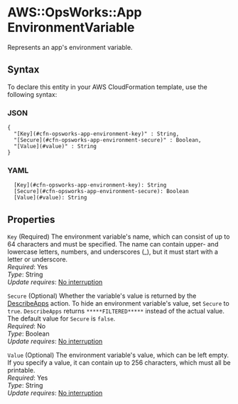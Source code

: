 # AWS::OpsWorks::App EnvironmentVariable<a name="aws-properties-opsworks-app-environment"></a>

Represents an app's environment variable\.

## Syntax<a name="aws-properties-opsworks-app-environment-syntax"></a>

To declare this entity in your AWS CloudFormation template, use the following syntax:

### JSON<a name="aws-properties-opsworks-app-environment-syntax.json"></a>

```
{
  "[Key](#cfn-opsworks-app-environment-key)" : String,
  "[Secure](#cfn-opsworks-app-environment-secure)" : Boolean,
  "[Value](#value)" : String
}
```

### YAML<a name="aws-properties-opsworks-app-environment-syntax.yaml"></a>

```
  [Key](#cfn-opsworks-app-environment-key): String
  [Secure](#cfn-opsworks-app-environment-secure): Boolean
  [Value](#value): String
```

## Properties<a name="aws-properties-opsworks-app-environment-properties"></a>

`Key` <a name="cfn-opsworks-app-environment-key"></a>
\(Required\) The environment variable's name, which can consist of up to 64 characters and must be specified\. The name can contain upper\- and lowercase letters, numbers, and underscores \(\_\), but it must start with a letter or underscore\.  
_Required_: Yes  
_Type_: String  
_Update requires_: [No interruption](https://docs.aws.amazon.com/AWSCloudFormation/latest/UserGuide/using-cfn-updating-stacks-update-behaviors.html#update-no-interrupt)

`Secure` <a name="cfn-opsworks-app-environment-secure"></a>
\(Optional\) Whether the variable's value is returned by the [DescribeApps](https://docs.aws.amazon.com/goto/WebAPI/opsworks-2013-02-18/DescribeApps) action\. To hide an environment variable's value, set `Secure` to `true`\. `DescribeApps` returns `*****FILTERED*****` instead of the actual value\. The default value for `Secure` is `false`\.  
_Required_: No  
_Type_: Boolean  
_Update requires_: [No interruption](https://docs.aws.amazon.com/AWSCloudFormation/latest/UserGuide/using-cfn-updating-stacks-update-behaviors.html#update-no-interrupt)

`Value` <a name="value"></a>
\(Optional\) The environment variable's value, which can be left empty\. If you specify a value, it can contain up to 256 characters, which must all be printable\.  
_Required_: Yes  
_Type_: String  
_Update requires_: [No interruption](https://docs.aws.amazon.com/AWSCloudFormation/latest/UserGuide/using-cfn-updating-stacks-update-behaviors.html#update-no-interrupt)
